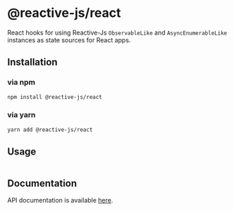 # @reactive-js/react

React hooks for using Reactive-Js `ObservableLike` and `AsyncEnumerableLike` instances as state sources for React apps.

## Installation

### via npm

```sh
npm install @reactive-js/react
```

### via yarn

```sh
yarn add @reactive-js/react
```

## Usage

```typescript
```

## Documentation

API documentation is available [here](./docs).
